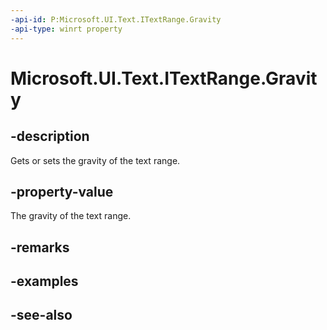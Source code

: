 ```yaml
---
-api-id: P:Microsoft.UI.Text.ITextRange.Gravity
-api-type: winrt property
---
```


<!-- Property syntax
public Windows.UI.Text.RangeGravity Gravity { get;  set; }
-->

# Microsoft.UI.Text.ITextRange.Gravity

## -description
Gets or sets the gravity of the text range.

## -property-value
The gravity of the text range.

## -remarks


## -examples

## -see-also

